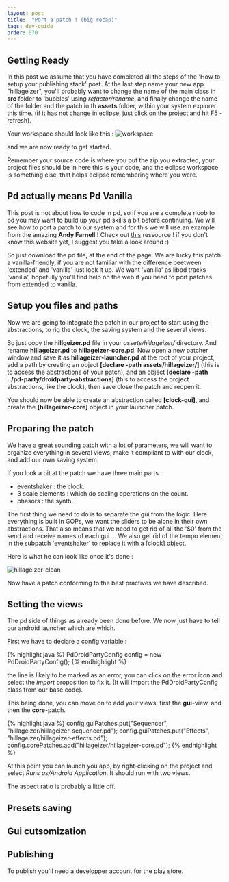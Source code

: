 ```yaml
---
layout: post
title:  "Port a patch ! (big recap)"
tags: dev-guide
order: 070
---
```


## Getting Ready

In this post we assume that you have completed all the steps of the 'How to setup your publishing stack' post. At the last step name your new app "hillageizer", you'll probably  want to change the name of the main class in **src** folder to 'bubbles' using *refactor/rename*, and finally change the name of the folder and the patch in th **assets** folder, within your system explorer this time. (if it has not change in eclipse, just click on the project and hit F5 - refresh).

Your workspace should look like this :
![workspace]({{site.baseurl}}/img/port_a_patch/workspace.png)

and we are now ready to get started. 

Remember your source code is where you put the zip you extracted, your project files should be in here this is your code, and the eclipse workspace is something else, that helps eclipse remembering where you were.

## Pd actually means Pd Vanilla
This post is not about how to code in pd, so if you are a complete noob to pd you may want to build up your pd skills a bit before continuing. We will see how to port a patch to our system and for this we will use an example from the amazing **Andy Farnell** ! Check out [this](http://obiwannabe.co.uk/html/toys/hillageizer/hillageizer.html) ressource ! if you don't know this website yet, I suggest you take a look around :)

So just download the pd file, at the end of the page. We are lucky this patch a vanilla-friendly, if you are not familiar with the difference beetween 'extended' and 'vanilla' just look it up. We want 'vanilla' as libpd tracks 'vanilla', hopefully you'll find help on the web if you need to port patches from extended to vanilla.



## Setup you files and paths

Now we are going to integrate the patch in our project to start using the abstractions, to rig the clock, the saving system and the several views.

So just copy the **hillgeizer.pd** file in your *assets/hillageizer/* directory. And rename **hillageizer.pd** to **hillageizer-core.pd**. Now open a new patcher window and save it as **hillageizer-launcher.pd** at the root of your project, add a path by creating an object **[declare -path assets/hillageizer/]** (this is to access the abstractions of your patch), and an object **[declare -path ../pd-party/droidparty-abstractions]** (this to access the project abstractions, like the clock), then save close the patch and reopen it.

You should now be able to create an abstraction called **[clock-gui]**, and create the **[hillageizer-core]** object in your launcher patch.

## Preparing the patch

We have a great sounding patch with a lot of parameters, we will want to organize everything in several views, make it compliant to with our clock, and add our own saving system.

If you look a bit at the patch we have three main parts :

* eventshaker : the clock.
* 3 scale elements : which do scaling operations on the count.
* phasors : the synth.

The first thing we need to do is to separate the gui from the logic. Here everything is built in GOPs, we want the sliders to be alone in their own abstractions. That also means that we need to get rid of all the '$0' from the send and receive names of each gui ... We also get rid of the tempo element in the subpatch 'eventshaker' to replace it with a [clock] object.

Here is what he can look like once it's done :

![hillageizer-clean]({{site.baseurl}}/img/port_a_patch/hillageizer-clean.png)

Now have a patch conforming to the best practives we have described.

## Setting the views

The pd side of things as already been done before. We now just have to tell our android launcher which are which.

First we have to declare a config variable :

{% highlight java %} 
PdDroidPartyConfig config = new PdDroidPartyConfig();
{% endhighlight %}

the line is likely to be marked as an error, you can click on the error icon and select the *import* proposition to fix it. (It will import the PdDroidPartyConfig class from our base code).

This being done, you can move on to add your views, first the **gui**-view, and then the **core**-patch.

{% highlight java %} 
config.guiPatches.put("Sequencer", "hillageizer/hillageizer-sequencer.pd");
config.guiPatches.put("Effects", "hillageizer/hillageizer-effects.pd");
config.corePatches.add("hillageizer/hillageizer-core.pd");
{% endhighlight %}

At this point you can launch you app, by right-clicking on the project and select *Runs as/Android Application*. It should run with two views.

The aspect ratio is probably a little off.

## Presets saving

## Gui cutsomization

## Publishing

To publish you'll need a developper account for the play store.

